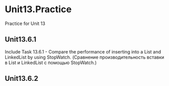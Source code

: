# Unit13.Practice
Practice for Unit 13

## Unit13.6.1
Include Task 13.6.1 - Compare the performance of inserting into a List and LinkedList by using StopWatch.
(Сравнение производительность вставки в List<T> и LinkedList<T> с помощью StopWatch.)

## Unit13.6.2
